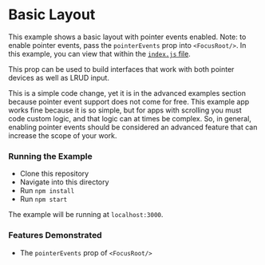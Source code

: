 # Basic Layout

This example shows a basic layout with pointer events enabled. Note: to enable pointer events,
pass the `pointerEvents` prop into `<FocusRoot/>`. In this example, you can view that within
the [`index.js` file](./src/index.js).

This prop can be used to build interfaces that work with both pointer devices as well as LRUD input.

This is a simple code change, yet it is in the advanced examples section because pointer event support
does not come for free. This example app works fine because it is so simple, but for apps with scrolling
you must code custom logic, and that logic can at times be complex. So, in general, enabling pointer events
should be considered an advanced feature that can increase the scope of your work.

### Running the Example

- Clone this repository
- Navigate into this directory
- Run `npm install`
- Run `npm start`

The example will be running at `localhost:3000`.

### Features Demonstrated

- The `pointerEvents` prop of `<FocusRoot/>`
